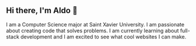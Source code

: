 ## Hi there, I'm Aldo 👋

I am a Computer Science major at Saint Xavier University. I am passionate about creating code that solves problems. I am currently learning about full-stack development and I am excited to see what cool websites I can make.
<!--
**aldomagana/aldomagana** is a ✨ _special_ ✨ repository because its `README.md` (this file) appears on your GitHub profile.

Here are some ideas to get you started:

- 🔭 I’m currently working on ...
- 🌱 I’m currently learning ...
- 👯 I’m looking to collaborate on ...
- 🤔 I’m looking for help with ...
- 💬 Ask me about ...
- 📫 How to reach me: ...
- 😄 Pronouns: ...
- ⚡ Fun fact: ...
-->
